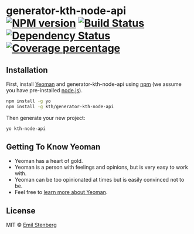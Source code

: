 # generator-kth-node-api [![NPM version][npm-image]][npm-url] [![Build Status][travis-image]][travis-url] [![Dependency Status][daviddm-image]][daviddm-url] [![Coverage percentage][coveralls-image]][coveralls-url]
>

## Installation

First, install [Yeoman](http://yeoman.io) and generator-kth-node-api using [npm](https://www.npmjs.com/) (we assume you have pre-installed [node.js](https://nodejs.org/)).

```bash
npm install -g yo
npm install -g kth/generator-kth-node-api
```

Then generate your new project:

```bash
yo kth-node-api
```

## Getting To Know Yeoman

 * Yeoman has a heart of gold.
 * Yeoman is a person with feelings and opinions, but is very easy to work with.
 * Yeoman can be too opinionated at times but is easily convinced not to be.
 * Feel free to [learn more about Yeoman](http://yeoman.io/).

## License

MIT © [Emil Stenberg]()


[npm-image]: https://badge.fury.io/js/generator-kth-node-api.svg
[npm-url]: https://npmjs.org/package/generator-kth-node-api
[travis-image]: https://travis-ci.org/kth/generator-kth-node-api.svg?branch=master
[travis-url]: https://travis-ci.org/kth/generator-kth-node-api
[daviddm-image]: https://david-dm.org/kth/generator-kth-node-api.svg?theme=shields.io
[daviddm-url]: https://david-dm.org/kth/generator-kth-node-api
[coveralls-image]: https://coveralls.io/repos/kth/generator-kth-node-api/badge.svg
[coveralls-url]: https://coveralls.io/r/kth/generator-kth-node-api
